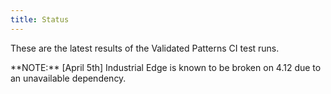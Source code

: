 ```yaml
---
title: Status
---
```


These are the latest results of the Validated Patterns CI test runs.

<p class='ci-status'>**NOTE:** [April 5th] Industrial Edge is known to be broken on 4.12 due to an unavailable dependency.</p>

  <script type="text/javascript" src="/js/dashboard.js"></script>

  <div class='ci-results'>
    <p id="ci-dataset"> </p>
    <script>
      obtainBadges({ 'target':'ci-dataset' });
    </script>
  </div>
